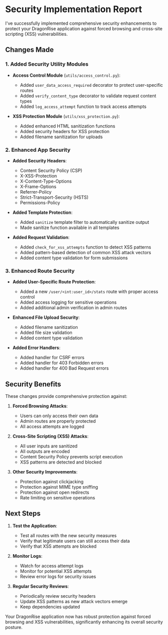 # Security Implementation Report

I've successfully implemented comprehensive security enhancements to protect your DragonRise application against forced browsing and cross-site scripting (XSS) vulnerabilities.

## Changes Made

### 1. Added Security Utility Modules

- **Access Control Module** (`utils/access_control.py`):
  - Added `user_data_access_required` decorator to protect user-specific routes
  - Added `verify_content_type` decorator to validate request content types
  - Added `log_access_attempt` function to track access attempts

- **XSS Protection Module** (`utils/xss_protection.py`):
  - Added enhanced HTML sanitization functions
  - Added security headers for XSS protection
  - Added filename sanitization for uploads

### 2. Enhanced App Security

- **Added Security Headers**:
  - Content Security Policy (CSP)
  - X-XSS-Protection
  - X-Content-Type-Options
  - X-Frame-Options
  - Referrer-Policy
  - Strict-Transport-Security (HSTS)
  - Permissions-Policy

- **Added Template Protection**:
  - Added `sanitize` template filter to automatically sanitize output
  - Made sanitize function available in all templates

- **Added Request Validation**:
  - Added `check_for_xss_attempts` function to detect XSS patterns
  - Added pattern-based detection of common XSS attack vectors
  - Added content type validation for form submissions

### 3. Enhanced Route Security

- **Added User-Specific Route Protection**:
  - Added a new `/user/<int:user_id>/stats` route with proper access control
  - Added access logging for sensitive operations
  - Added additional admin verification in admin routes

- **Enhanced File Upload Security**:
  - Added filename sanitization
  - Added file size validation
  - Added content type validation

- **Added Error Handlers**:
  - Added handler for CSRF errors
  - Added handler for 403 Forbidden errors
  - Added handler for 400 Bad Request errors

## Security Benefits

These changes provide comprehensive protection against:

1. **Forced Browsing Attacks**:
   - Users can only access their own data
   - Admin routes are properly protected
   - All access attempts are logged

2. **Cross-Site Scripting (XSS) Attacks**:
   - All user inputs are sanitized
   - All outputs are encoded
   - Content Security Policy prevents script execution
   - XSS patterns are detected and blocked

3. **Other Security Improvements**:
   - Protection against clickjacking
   - Protection against MIME type sniffing
   - Protection against open redirects
   - Rate limiting on sensitive operations

## Next Steps

1. **Test the Application**:
   - Test all routes with the new security measures
   - Verify that legitimate users can still access their data
   - Verify that XSS attempts are blocked

2. **Monitor Logs**:
   - Watch for access attempt logs
   - Monitor for potential XSS attempts
   - Review error logs for security issues

3. **Regular Security Reviews**:
   - Periodically review security headers
   - Update XSS patterns as new attack vectors emerge
   - Keep dependencies updated

Your DragonRise application now has robust protection against forced browsing and XSS vulnerabilities, significantly enhancing its overall security posture.
